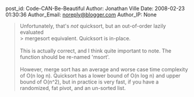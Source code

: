 post_id: Code-CAN-Be-Beautiful
Author: Jonathan Ville
Date: 2008-02-23 01:30:36
Author_Email: noreply@blogger.com
Author_IP: None

> Unfortunately, that's _not_ quicksort, but an out-of-order lazily evaluated <br />> mergesort equivalent. Quicksort is in-place.<br /><br />This is actually correct, and I think quite important to note. The function should be re-named &#39;msort&#39;.<br /><br />However, merge sort has an average and worse case time complexity of O(n log n). Quicksort has a lower bound of O(n log n) and upper bound of O(n^2), but in practice is very fast, if you have a randomized, fat pivot, and an un-sorted list.
